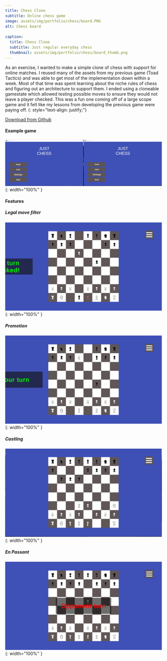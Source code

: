 ```yaml
---
title: Chess Clone
subtitle: Online chess game
image: assets/img/portfolio/chess/board.PNG
alt: Chess board

caption:
  title: Chess Clone
  subtitle: Just regular everyday chess
  thumbnail: assets/img/portfolio/chess/board_thumb.png
---
```



As an exercise, I wanted to make a simple clone of chess with support for online matches. I reused many of the assets from my previous game (Toad Tactics) and was able to get most of the implementation down within a week. Most of that time was spent learning about the niche rules of chess and figuring out an architecture to support them. I ended using a cloneable gamestate which allowed testing possible moves to ensure they would not leave a player checked. This was a fun one coming off of a large scope game and it felt like my lessons from developing the previous game were paying off.
{: style="text-align: justify;"}

[Download from Github](https://github.com/yochie/ChessClone/releases)

#### Example game

![Full game](assets/img/portfolio/chess/gifs/full_game.gif){: width="100%" }

#### Features

##### Legal move filter
![Full game](assets/img/portfolio/chess/gifs/legal_moves.gif){: width="100%" }

##### Promotion
![Full game](assets/img/portfolio/chess/gifs/promotion.gif){: width="100%" }

##### Castling
![Full game](assets/img/portfolio/chess/gifs/castling.gif){: width="100%" }

##### En Passant
![Full game](assets/img/portfolio/chess/gifs/passant.gif){: width="100%" }


